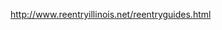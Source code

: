 http://www.reentryillinois.net/reentryguides.html

[Minnesota Department of Corrections]: http://www.doc.state.mn.us/
[downloaded here]: http://www.doc.state.mn.us/publications/documents/Pre-ReleaseHandbook-FinalDraft2010-01.pdf
[San Francisco Re-Entry Council]: http://www.sfdistrictattorney.org/page.asp?id=48
[Safe Communities Reentry Council]: http://sfreentry.com/
[Getting Out, Staying Out: A Guide to San Francisco Resources for People leaving Jails and Prisons]: http://sfreentry.com/resource-guide/
[here]: http://sfreentry.com/resource-guide/
[here]: http://sfreentry.com/wp-content/uploads/2011/05/1011-Resource-Guide-complete-2nd-printing.pdf
[Prisoner Reentry Institute at John Jay College]: http://www.jjay.cuny.edu/centers/prisoner_reentry_institute/2704.htm
[National Directory of Reentry Resource Guides]: http://www.jjay.cuny.edu/centersinstitutes/pri/pdfs/National%20Directory%20of%20Reentry%20Resource%20Guides.pdf
